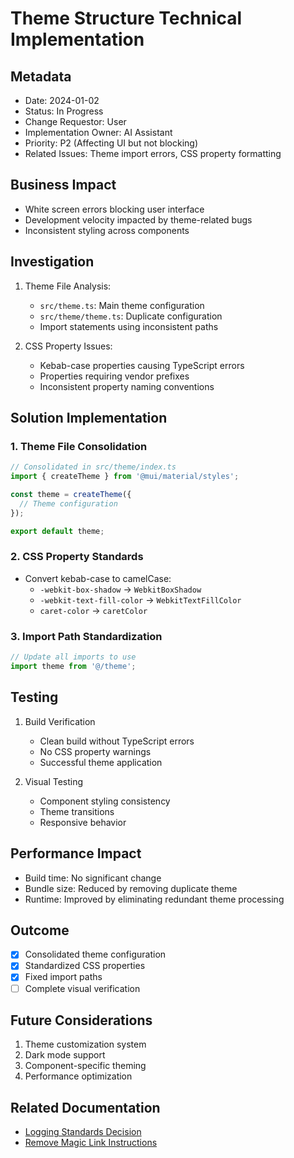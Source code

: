 # Theme Structure Technical Implementation

## Metadata
- Date: 2024-01-02
- Status: In Progress
- Change Requestor: User
- Implementation Owner: AI Assistant
- Priority: P2 (Affecting UI but not blocking)
- Related Issues: Theme import errors, CSS property formatting

## Business Impact
- White screen errors blocking user interface
- Development velocity impacted by theme-related bugs
- Inconsistent styling across components

## Investigation
1. Theme File Analysis:
   - `src/theme.ts`: Main theme configuration
   - `src/theme/theme.ts`: Duplicate configuration
   - Import statements using inconsistent paths

2. CSS Property Issues:
   - Kebab-case properties causing TypeScript errors
   - Properties requiring vendor prefixes
   - Inconsistent property naming conventions

## Solution Implementation

### 1. Theme File Consolidation
```typescript
// Consolidated in src/theme/index.ts
import { createTheme } from '@mui/material/styles';

const theme = createTheme({
  // Theme configuration
});

export default theme;
```

### 2. CSS Property Standards
- Convert kebab-case to camelCase:
  - `-webkit-box-shadow` → `WebkitBoxShadow`
  - `-webkit-text-fill-color` → `WebkitTextFillColor`
  - `caret-color` → `caretColor`

### 3. Import Path Standardization
```typescript
// Update all imports to use
import theme from '@/theme';
```

## Testing
1. Build Verification
   - Clean build without TypeScript errors
   - No CSS property warnings
   - Successful theme application

2. Visual Testing
   - Component styling consistency
   - Theme transitions
   - Responsive behavior

## Performance Impact
- Build time: No significant change
- Bundle size: Reduced by removing duplicate theme
- Runtime: Improved by eliminating redundant theme processing

## Outcome
- [x] Consolidated theme configuration
- [x] Standardized CSS properties
- [x] Fixed import paths
- [ ] Complete visual verification

## Future Considerations
1. Theme customization system
2. Dark mode support
3. Component-specific theming
4. Performance optimization

## Related Documentation
- [Logging Standards Decision](../decisions/2024-01-02_decision_logging-standards.md)
- [Remove Magic Link Instructions](../../instructions/archive/2024-01-02_remove-magic-link.md) 